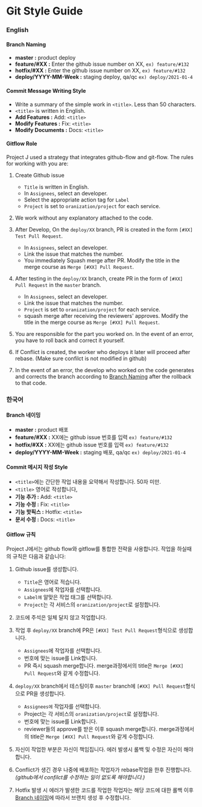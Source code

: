 # Git Style Guide

### English

#### Branch Naming

- **master :** product deploy
- **feature/#XX :** Enter the github issue number on XX, `ex) feature/#132`
- **hotfix/#XX :** Enter the github issue number on XX, `ex) feature/#132`
- **deploy/YYYY-MM-Week :** staging deploy, qa/qc `ex) deploy/2021-01-4`

#### Commit Message Writing Style

- Write a summary of the simple work in `<title>`. Less than 50 characters.
- `<title>` is written in English.
- **Add Features :** Add: `<title>`
- **Modify Features :** Fix: `<title>`
- **Modify Documents :** Docs: `<title>`

#### Gitflow Role

Project J used a strategy that integrates github-flow and git-flow.
The rules for working with you are:

1. Create Github issue

   - `Title` is written in English.
   - In `Assignees`, select an developer.
   - Select the appropriate action tag for `Label`
   - `Project` is set to `oranization/project` for each service.

2. We work without any explanatory attached to the code.
3. After Develop, On the `deploy/XX` branch, PR is created in the form `[#XX] Test Pull Request`.

   - In `Assignees`, select an developer.
   - Link the issue that matches the number.
   - You immediately Squash merge after PR. Modify the title in the merge course as `Merge [#XX] Pull Request`.

4. After testing in the `deploy/XX` branch, create PR in the form of `[#XX] Pull Request` in the `master` branch.

   - In `Assignees`, select an developer.
   - Link the issue that matches the number.
   - `Project` is set to `oranization/project` for each service.
   - squash merge after receiving the reviewers' approves. Modify the title in the merge course as `Merge [#XX] Pull Request`.

5. You are responsible for the part you worked on. In the event of an error, you have to roll back and correct it yourself.
6. If Conflict is created, the worker who deploys it later will proceed after rebase. (Make sure confilct is not modified in github)
7. In the event of an error, the develop who worked on the code generates and corrects the branch according to [Branch Naming](#Branch-Naming) after the rollback to that code.

### 한국어

#### Branch 네이밍

- **master :** product 배포
- **feature/#XX :** XX에는 github issue 번호를 입력 `ex) feature/#132`
- **hotfix/#XX :** XX에는 github issue 번호를 입력 `ex) feature/#132`
- **deploy/YYYY-MM-Week :** staging 배포, qa/qc `ex) deploy/2021-01-4`

#### Commit 메시지 작성 Style

- `<title>`에는 간단한 작업 내용을 요약해서 작성합니다. 50자 미만.
- `<title>` 영어로 작성합니다,
- **기능 추가 :** Add: `<title>`
- **기능 수정 :** Fix: `<title>`
- **기능 핫픽스 :** Hotfix: `<title>`
- **문서 수정 :** Docs: `<title>`

#### Gitflow 규칙

Project J에서는 github flow와 gitflow를 통합한 전략을 사용합니다.
작업을 하실때의 규칙은 다음과 같습니다:

1. Github issue를 생성합니다.
   - `Title`은 영어로 적습니다.
   - `Assignees`에 작업자를 선택합니다.
   - `Label에` 알맞은 작업 태그를 선택합니다.
   - `Project`는 각 서비스의 `oranization/project`로 설정합니다.
2. 코드에 주석은 일체 달지 않고 작업합니다.
3. 작업 후 `deploy/XX` branch에 PR은 `[#XX] Test Pull Request`형식으로 생성합니다.

   - `Assignees`에 작업자를 선택합니다.
   - 번호에 맞는 issue를 Link합니다.
   - PR 즉시 squash merge합니다. merge과정에서의 title은 `Merge [#XX] Pull Request`와 같게 수정합니다.

4. `deploy/XX` branch에서 테스팅이후 `master` branch에 `[#XX] Pull Request`형식으로 PR을 생성합니다.

   - `Assignees에` 작업자를 선택합니다.
   - Project는 각 서비스의 `oranization/project`로 설정합니다.
   - 번호에 맞는 issue를 Link합니다.
   - reviewer들의 approve를 받은 이후 squash merge합니다. merge과정에서의 title은 `Merge [#XX] Pull Request`와 같게 수정합니다.

5. 자신이 작업한 부분은 자신이 책임집니다. 에러 발생시 롤백 및 수정은 자신이 해야합니다.
6. Conflict가 생긴 경우 나중에 배포하는 작업자가 rebase작업을 한후 진행합니다. _(github에서 confilct를 수정하는 일이 없도록 해야합니다.)_
7. Hotfix 발생 시 에러가 발생한 코드를 작업한 작업자는 해당 코드에 대한 롤백 이후 [Branch 네이밍](#Branch-네이밍)에 따라서 브랜치 생성 후 수정합니다.
